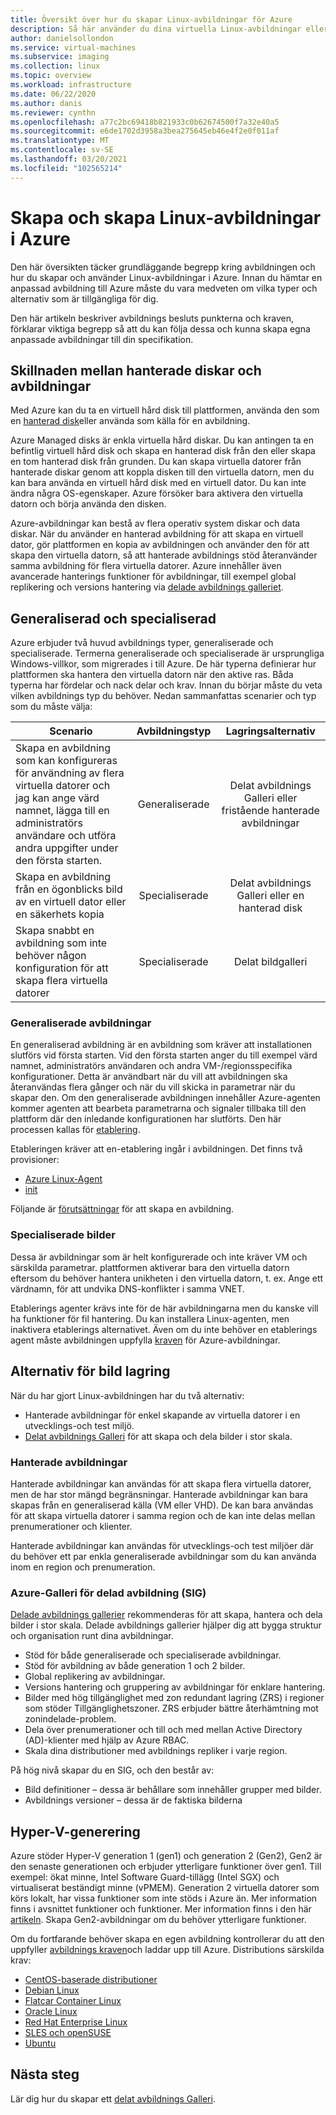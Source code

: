 ```yaml
---
title: Översikt över hur du skapar Linux-avbildningar för Azure
description: Så här använder du dina virtuella Linux-avbildningar eller skapar nya avbildningar som ska användas i Azure.
author: danielsollondon
ms.service: virtual-machines
ms.subservice: imaging
ms.collection: linux
ms.topic: overview
ms.workload: infrastructure
ms.date: 06/22/2020
ms.author: danis
ms.reviewer: cynthn
ms.openlocfilehash: a77c2bc69418b821933c0b62674500f7a32e40a5
ms.sourcegitcommit: e6de1702d3958a3bea275645eb46e4f2e0f011af
ms.translationtype: MT
ms.contentlocale: sv-SE
ms.lasthandoff: 03/20/2021
ms.locfileid: "102565214"
---
```

# <a name="bringing-and-creating-linux-images-in-azure"></a>Skapa och skapa Linux-avbildningar i Azure

Den här översikten täcker grundläggande begrepp kring avbildningen och hur du skapar och använder Linux-avbildningar i Azure. Innan du hämtar en anpassad avbildning till Azure måste du vara medveten om vilka typer och alternativ som är tillgängliga för dig.

Den här artikeln beskriver avbildnings besluts punkterna och kraven, förklarar viktiga begrepp så att du kan följa dessa och kunna skapa egna anpassade avbildningar till din specifikation.

## <a name="difference-between-managed-disks-and-images"></a>Skillnaden mellan hanterade diskar och avbildningar


Med Azure kan du ta en virtuell hård disk till plattformen, använda den som en [hanterad disk](../faq-for-disks.md#managed-disks)eller använda som källa för en avbildning. 

Azure Managed disks är enkla virtuella hård diskar. Du kan antingen ta en befintlig virtuell hård disk och skapa en hanterad disk från den eller skapa en tom hanterad disk från grunden. Du kan skapa virtuella datorer från hanterade diskar genom att koppla disken till den virtuella datorn, men du kan bara använda en virtuell hård disk med en virtuell dator. Du kan inte ändra några OS-egenskaper. Azure försöker bara aktivera den virtuella datorn och börja använda den disken. 

Azure-avbildningar kan bestå av flera operativ system diskar och data diskar. När du använder en hanterad avbildning för att skapa en virtuell dator, gör plattformen en kopia av avbildningen och använder den för att skapa den virtuella datorn, så att hanterade avbildnings stöd återanvänder samma avbildning för flera virtuella datorer. Azure innehåller även avancerade hanterings funktioner för avbildningar, till exempel global replikering och versions hantering via [delade avbildnings galleriet](../shared-image-galleries.md). 



## <a name="generalized-and-specialized"></a>Generaliserad och specialiserad

Azure erbjuder två huvud avbildnings typer, generaliserade och specialiserade. Termerna generaliserade och specialiserade är ursprungliga Windows-villkor, som migrerades i till Azure. De här typerna definierar hur plattformen ska hantera den virtuella datorn när den aktive ras. Båda typerna har fördelar och nack delar och krav. Innan du börjar måste du veta vilken avbildnings typ du behöver. Nedan sammanfattas scenarier och typ som du måste välja:

| Scenario      | Avbildningstyp  | Lagringsalternativ |
| ------------- |:-------------:| :-------------:| 
| Skapa en avbildning som kan konfigureras för användning av flera virtuella datorer och jag kan ange värd namnet, lägga till en administratörs användare och utföra andra uppgifter under den första starten. | Generaliserade | Delat avbildnings Galleri eller fristående hanterade avbildningar |
| Skapa en avbildning från en ögonblicks bild av en virtuell dator eller en säkerhets kopia | Specialiserade |Delat avbildnings Galleri eller en hanterad disk |
| Skapa snabbt en avbildning som inte behöver någon konfiguration för att skapa flera virtuella datorer |Specialiserade |Delat bildgalleri |


### <a name="generalized-images"></a>Generaliserade avbildningar

En generaliserad avbildning är en avbildning som kräver att installationen slutförs vid första starten. Vid den första starten anger du till exempel värd namnet, administratörs användaren och andra VM-/regionsspecifika konfigurationer. Detta är användbart när du vill att avbildningen ska återanvändas flera gånger och när du vill skicka in parametrar när du skapar den. Om den generaliserade avbildningen innehåller Azure-agenten kommer agenten att bearbeta parametrarna och signaler tillbaka till den plattform där den inledande konfigurationen har slutförts. Den här processen kallas för [etablering](./provisioning.md). 

Etableringen kräver att en-etablering ingår i avbildningen. Det finns två provisioner:
- [Azure Linux-Agent](../extensions/agent-linux.md)
- [init](./using-cloud-init.md)

Följande är [förutsättningar](./create-upload-generic.md) för att skapa en avbildning.


### <a name="specialized-images"></a>Specialiserade bilder
Dessa är avbildningar som är helt konfigurerade och inte kräver VM och särskilda parametrar. plattformen aktiverar bara den virtuella datorn eftersom du behöver hantera unikheten i den virtuella datorn, t. ex. Ange ett värdnamn, för att undvika DNS-konflikter i samma VNET. 

Etablerings agenter krävs inte för de här avbildningarna men du kanske vill ha funktioner för fil hantering. Du kan installera Linux-agenten, men inaktivera etablerings alternativet. Även om du inte behöver en etablerings agent måste avbildningen uppfylla [kraven](./create-upload-generic.md)  för Azure-avbildningar.


## <a name="image-storage-options"></a>Alternativ för bild lagring
När du har gjort Linux-avbildningen har du två alternativ:

- Hanterade avbildningar för enkel skapande av virtuella datorer i en utvecklings-och test miljö.
- [Delat avbildnings Galleri](../shared-image-galleries.md) för att skapa och dela bilder i stor skala.


### <a name="managed-images"></a>Hanterade avbildningar

Hanterade avbildningar kan användas för att skapa flera virtuella datorer, men de har stor mängd begränsningar. Hanterade avbildningar kan bara skapas från en generaliserad källa (VM eller VHD). De kan bara användas för att skapa virtuella datorer i samma region och de kan inte delas mellan prenumerationer och klienter.

Hanterade avbildningar kan användas för utvecklings-och test miljöer där du behöver ett par enkla generaliserade avbildningar som du kan använda inom en region och prenumeration. 

### <a name="azure-shared-image-gallery-sig"></a>Azure-Galleri för delad avbildning (SIG)

[Delade avbildnings gallerier](../shared-image-galleries.md) rekommenderas för att skapa, hantera och dela bilder i stor skala. Delade avbildnings gallerier hjälper dig att bygga struktur och organisation runt dina avbildningar.  

- Stöd för både generaliserade och specialiserade avbildningar.
- Stöd för avbildning av både generation 1 och 2 bilder.
- Global replikering av avbildningar.
- Versions hantering och gruppering av avbildningar för enklare hantering.
- Bilder med hög tillgänglighet med zon redundant lagring (ZRS) i regioner som stöder Tillgänglighetszoner. ZRS erbjuder bättre återhämtning mot zonindelade-problem.
- Dela över prenumerationer och till och med mellan Active Directory (AD)-klienter med hjälp av Azure RBAC.
- Skala dina distributioner med avbildnings repliker i varje region.

På hög nivå skapar du en SIG, och den består av:
- Bild definitioner – dessa är behållare som innehåller grupper med bilder.
- Avbildnings versioner – dessa är de faktiska bilderna



## <a name="hyper-v-generation"></a>Hyper-V-generering

Azure stöder Hyper-V generation 1 (gen1) och generation 2 (Gen2), Gen2 är den senaste generationen och erbjuder ytterligare funktioner över gen1. Till exempel: ökat minne, Intel Software Guard-tillägg (Intel SGX) och virtualiserat beständigt minne (vPMEM). Generation 2 virtuella datorer som körs lokalt, har vissa funktioner som inte stöds i Azure än. Mer information finns i avsnittet funktioner och funktioner. Mer information finns i den här [artikeln](../generation-2.md). Skapa Gen2-avbildningar om du behöver ytterligare funktioner.

Om du fortfarande behöver skapa en egen avbildning kontrollerar du att den uppfyller [avbildnings kraven](./create-upload-generic.md)och laddar upp till Azure. Distributions särskilda krav:


- [CentOS-baserade distributioner](create-upload-centos.md)
- [Debian Linux](debian-create-upload-vhd.md)
- [Flatcar Container Linux](flatcar-create-upload-vhd.md)
- [Oracle Linux](oracle-create-upload-vhd.md)
- [Red Hat Enterprise Linux](redhat-create-upload-vhd.md)
- [SLES och openSUSE](suse-create-upload-vhd.md)
- [Ubuntu](create-upload-ubuntu.md)


## <a name="next-steps"></a>Nästa steg

Lär dig hur du skapar ett [delat avbildnings Galleri](tutorial-custom-images.md).